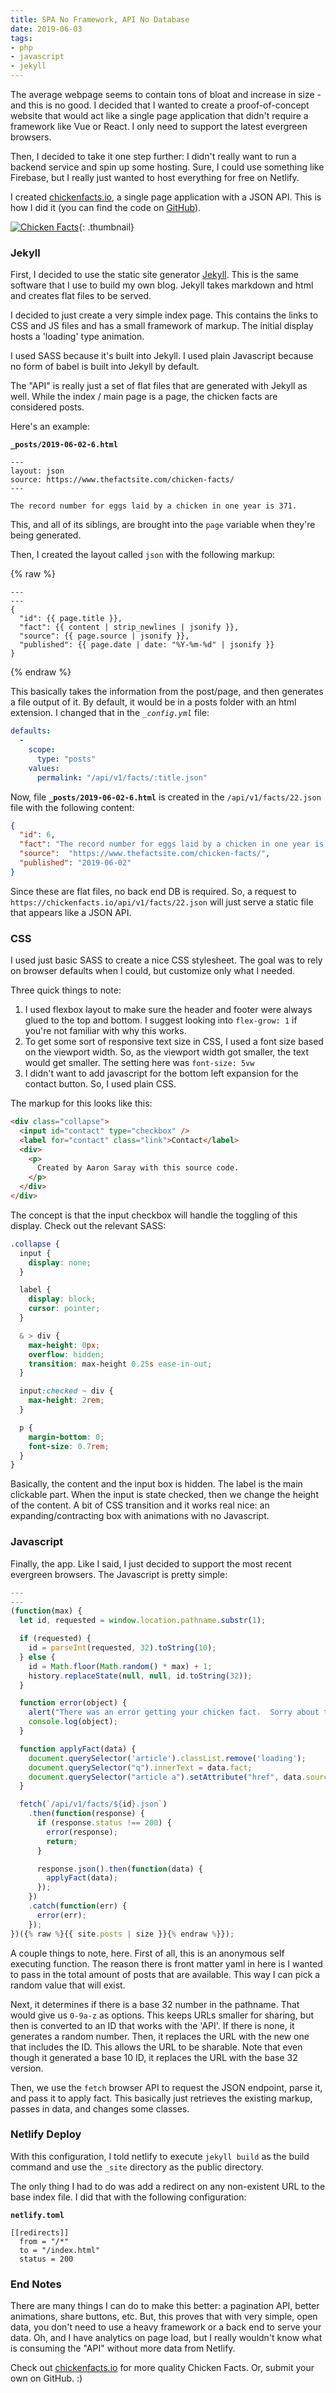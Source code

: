 ```yaml
---
title: SPA No Framework, API No Database
date: 2019-06-03
tags:
- php
- javascript
- jekyll
---
```

The average webpage seems to contain tons of bloat and increase in size - and this is no good.  I decided that I wanted to create a proof-of-concept website that would act like a single page application that didn't require a framework like Vue or React.  I only need to support the latest evergreen browsers.

<!--more-->

Then, I decided to take it one step further: I didn't really want to run a backend service and spin up some hosting.  Sure, I could use something like Firebase, but I really just wanted to host everything for free on Netlify.

I created [chickenfacts.io](https://chickenfacts.io), a single page application with a JSON API.  This is how I did it (you can find the code on [GitHub](https://github.com/aaronsaray/chickenfacts.io)).

[![Chicken Facts](/uploads/2019/chickenfactslogo.thumbnail.png)](https://chickenfacts.io){: .thumbnail}

### Jekyll

First, I decided to use the static site generator [Jekyll](https://jekyllrb.com).  This is the same software that I use to build my own blog.  Jekyll takes markdown and html and creates flat files to be served.

I decided to just create a very simple index page.  This contains the links to CSS and JS files and has a small framework of markup.  The initial display hosts a 'loading' type animation.

I used SASS because it's built into Jekyll. I used plain Javascript because no form of babel is built into Jekyll by default.

The "API" is really just a set of flat files that are generated with Jekyll as well.  While the index / main page is a page, the chicken facts are considered posts.

Here's an example:

**`_posts/2019-06-02-6.html`**  
```
---
layout: json
source: https://www.thefactsite.com/chicken-facts/
---

The record number for eggs laid by a chicken in one year is 371.
```

This, and all of its siblings, are brought into the `page` variable when they're being generated.

Then, I created the layout called `json` with the following markup:

{% raw %}
```
---
---
{
  "id": {{ page.title }}, 
  "fact": {{ content | strip_newlines | jsonify }}, 
  "source": {{ page.source | jsonify }},
  "published": {{ page.date | date: "%Y-%m-%d" | jsonify }}
}
```
{% endraw %}


This basically takes the information from the post/page, and then generates a file output of it.  By default, it would be in a posts folder with an html extension.  I changed that in the *`_config.yml`* file:

```yaml
defaults:
  -
    scope:
      type: "posts"
    values:
      permalink: "/api/v1/facts/:title.json"
```

Now, file **`_posts/2019-06-02-6.html`** is created in the `/api/v1/facts/22.json` file with the following content:

```json
{ 
  "id": 6, 
  "fact": "The record number for eggs laid by a chicken in one year is 371.", 
  "source":  "https://www.thefactsite.com/chicken-facts/",
  "published": "2019-06-02"
}
```

Since these are flat files, no back end DB is required.  So, a request to `https://chickenfacts.io/api/v1/facts/22.json` will just serve a static file that appears like a JSON API.

### CSS

I used just basic SASS to create a nice CSS stylesheet.  The goal was to rely on browser defaults when I could, but customize only what I needed.

Three quick things to note:

1) I used flexbox layout to make sure the header and footer were always glued to the top and bottom.  I suggest looking into `flex-grow: 1` if you're not familiar with why this works.
2) To get some sort of responsive text size in CSS, I used a font size based on the viewport width.  So, as the viewport width got smaller, the text would get smaller.  The setting here was `font-size: 5vw`
3) I didn't want to add javascript for the bottom left expansion for the contact button.  So, I used plain CSS.

The markup for this looks like this:

```html
<div class="collapse">
  <input id="contact" type="checkbox" />
  <label for="contact" class="link">Contact</label>
  <div>
    <p>
      Created by Aaron Saray with this source code.
    </p>
  </div>
</div>
```

The concept is that the input checkbox will handle the toggling of this display.  Check out the relevant SASS:

```scss
.collapse {
  input {
    display: none;
  }

  label {
    display: block;
    cursor: pointer;
  }

  & > div {
    max-height: 0px;
    overflow: hidden;
    transition: max-height 0.25s ease-in-out;
  }

  input:checked ~ div {
    max-height: 2rem;
  }

  p {
    margin-bottom: 0;
    font-size: 0.7rem;
  }
}
```

Basically, the content and the input box is hidden.  The label is the main clickable part.  When the input is state checked, then we change the height of the content.  A bit of CSS transition and it works real nice: an expanding/contracting box with animations with no Javascript.

### Javascript

Finally, the app.  Like I said, I just decided to support the most recent evergreen browsers.  The Javascript is pretty simple:

```javascript
---
---
(function(max) {
  let id, requested = window.location.pathname.substr(1);

  if (requested) {
    id = parseInt(requested, 32).toString(10);
  } else {
    id = Math.floor(Math.random() * max) + 1;
    history.replaceState(null, null, id.toString(32));
  }

  function error(object) {
    alert("There was an error getting your chicken fact.  Sorry about that.");
    console.log(object);
  }

  function applyFact(data) {
    document.querySelector('article').classList.remove('loading');
    document.querySelector("q").innerText = data.fact;
    document.querySelector("article a").setAttribute("href", data.source);
  }

  fetch(`/api/v1/facts/${id}.json`)
    .then(function(response) {
      if (response.status !== 200) {
        error(response);
        return;
      }

      response.json().then(function(data) {
        applyFact(data);
      });
    })
    .catch(function(err) {
      error(err);
    });
})({% raw %}{{ site.posts | size }}{% endraw %}});
```

A couple things to note, here.  First of all, this is an anonymous self executing function.  The reason there is front matter yaml in here is I wanted to pass in the total amount of posts that are available.  This way I can pick a random value that will exist.

Next, it determines if there is a base 32 number in the pathname.  That would give us `0-9a-z` as options.  This keeps URLs smaller for sharing, but then is converted to an ID that works with the 'API'.  If there is none, it generates a random number.  Then, it replaces the URL with the new one that includes the ID.  This allows the URL to be sharable.  Note that even though it generated a base 10 ID, it replaces the URL with the base 32 version.

Then, we use the `fetch` browser API to request the JSON endpoint, parse it, and pass it to apply fact.  This basically just retrieves the existing markup, passes in data, and changes some classes.

### Netlify Deploy

With this configuration, I told netlify to execute `jekyll build` as the build command and use the `_site` directory as the public directory.

The only thing I had to do was add a redirect on any non-existent URL to the base index file.  I did that with the following configuration:

**`netlify.toml`**  
```
[[redirects]]
  from = "/*"
  to = "/index.html"
  status = 200
```

### End Notes

There are many things I can do to make this better: a pagination API, better animations, share buttons, etc.  But, this proves that with very simple, open data, you don't need to use a heavy framework or a back end to serve your data.  Oh, and I have analytics on page load, but I really wouldn't know what is consuming the "API" without more data from Netlify.

Check out [chickenfacts.io](https://chickenfacts.io) for more quality Chicken Facts.  Or, submit your own on GitHub. :)